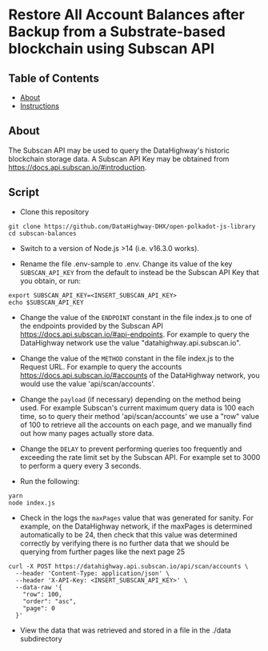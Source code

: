# Restore All Account Balances after Backup from a Substrate-based blockchain using Subscan API

## Table of Contents

* [About](#about)
* [Instructions](#instructions)

## About

The Subscan API may be used to query the DataHighway's historic blockchain storage data.
A Subscan API Key may be obtained from https://docs.api.subscan.io/#introduction.

## Script

* Clone this repository

```
git clone https://github.com/DataHighway-DHX/open-polkadot-js-library
cd subscan-balances
```

* Switch to a version of Node.js >14 (i.e. v16.3.0 works).

* Rename the file .env-sample to .env. Change its value of the key `SUBSCAN_API_KEY` from the default to instead be the Subscan API Key that you obtain, or run:
```
export SUBSCAN_API_KEY=<INSERT_SUBSCAN_API_KEY>
echo $SUBSCAN_API_KEY
```

* Change the value of the `ENDPOINT` constant in the file index.js to one of the endpoints provided by the Subscan API https://docs.api.subscan.io/#api-endpoints. For example to query the DataHighway network use the value "datahighway.api.subscan.io".

* Change the value of the `METHOD` constant in the file index.js to the Request URL. For example to query the accounts https://docs.api.subscan.io/#accounts of the DataHighway network, you would use the value 'api/scan/accounts'.

* Change the `payload` (if necessary) depending on the method being used. For example Subscan's current maximum query data is 100 each time, so to query their method 'api/scan/accounts' we use a "row" value of 100 to retrieve all the accounts on each page, and we manually find out how many pages actually store data.

* Change the `DELAY` to prevent performing queries too frequently and exceeding the rate limit set by the Subscan API. For example set to 3000 to perform a query every 3 seconds. 

* Run the following:

```
yarn
node index.js 
```

* Check in the logs the `maxPages` value that was generated for sanity. For example, on the DataHighway network, if the maxPages is determined automatically to be 24, then check that this value was determined correctly by verifying there is no further data that we should be querying from further pages like the next page 25
```
curl -X POST https://datahighway.api.subscan.io/api/scan/accounts \
  --header 'Content-Type: application/json' \
  --header 'X-API-Key: <INSERT_SUBSCAN_API_KEY>' \
  --data-raw '{
    "row": 100,
    "order": "asc",
    "page": 0
  }'
```

* View the data that was retrieved and stored in a file in the ./data subdirectory

